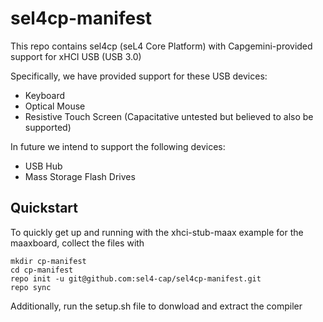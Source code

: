 # sel4cp-manifest

This repo contains sel4cp (seL4 Core Platform) with Capgemini-provided support for xHCI USB (USB 3.0)

Specifically, we have provided support for these USB devices:
* Keyboard
* Optical Mouse
* Resistive Touch Screen (Capacitative untested but believed to also be supported)

In future we intend to support the following devices:
* USB Hub
* Mass Storage Flash Drives

## Quickstart
To quickly get up and running with the xhci-stub-maax example for the
maaxboard, collect the files with

```
mkdir cp-manifest
cd cp-manifest
repo init -u git@github.com:sel4-cap/sel4cp-manifest.git
repo sync
```
Additionally, run the setup.sh file to donwload and extract the compiler

